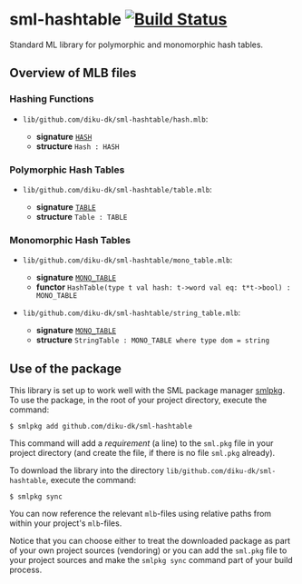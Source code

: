 # sml-hashtable [![Build Status](https://travis-ci.org/diku-dk/sml-hashtable.svg?branch=master)](https://travis-ci.org/diku-dk/sml-hashtable)

Standard ML library for polymorphic and monomorphic hash tables.

## Overview of MLB files

### Hashing Functions

- `lib/github.com/diku-dk/sml-hashtable/hash.mlb`:

  - **signature** [`HASH`](lib/github.com/diku-dk/sml-hashtable/HASH.sig)
  - **structure** `Hash : HASH`

### Polymorphic Hash Tables

- `lib/github.com/diku-dk/sml-hashtable/table.mlb`:

  - **signature** [`TABLE`](lib/github.com/diku-dk/sml-hashtable/TABLE.sig)
  - **structure** `Table : TABLE`

### Monomorphic Hash Tables

- `lib/github.com/diku-dk/sml-hashtable/mono_table.mlb`:

  - **signature** [`MONO_TABLE`](lib/github.com/diku-dk/sml-hashtable/MONO_TABLE.sig)
  - **functor** `HashTable(type t val hash: t->word val eq: t*t->bool) : MONO_TABLE`

- `lib/github.com/diku-dk/sml-hashtable/string_table.mlb`:

  - **signature** [`MONO_TABLE`](lib/github.com/diku-dk/sml-hashtable/MONO_TABLE.sig)
  - **structure** `StringTable : MONO_TABLE where type dom = string`

## Use of the package

This library is set up to work well with the SML package manager
[smlpkg](https://github.com/diku-dk/smlpkg).  To use the package, in
the root of your project directory, execute the command:

```
$ smlpkg add github.com/diku-dk/sml-hashtable
```

This command will add a _requirement_ (a line) to the `sml.pkg` file in your
project directory (and create the file, if there is no file `sml.pkg`
already).

To download the library into the directory
`lib/github.com/diku-dk/sml-hashtable`, execute the command:

```
$ smlpkg sync
```

You can now reference the relevant `mlb`-files using relative paths from
within your project's `mlb`-files.

Notice that you can choose either to treat the downloaded package as
part of your own project sources (vendoring) or you can add the
`sml.pkg` file to your project sources and make the `smlpkg sync`
command part of your build process.
